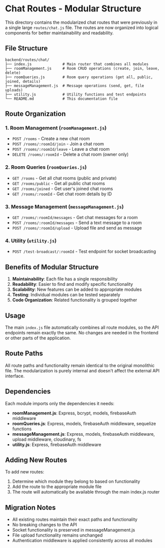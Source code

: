 # Chat Routes - Modular Structure

This directory contains the modularized chat routes that were previously in a single large `routes/chat.js` file. The routes are now organized into logical components for better maintainability and readability.

## File Structure

```
backend/routes/chat/
├── index.js              # Main router that combines all modules
├── roomManagement.js     # Room CRUD operations (create, join, leave, delete)
├── roomQueries.js        # Room query operations (get all, public, joined, details)
├── messageManagement.js  # Message operations (send, get, file uploads)
├── utility.js            # Utility functions and test endpoints
└── README.md             # This documentation file
```

## Route Organization

### 1. Room Management (`roomManagement.js`)
- `POST /rooms` - Create a new chat room
- `POST /rooms/:roomId/join` - Join a chat room
- `POST /rooms/:roomId/leave` - Leave a chat room
- `DELETE /rooms/:roomId` - Delete a chat room (owner only)

### 2. Room Queries (`roomQueries.js`)
- `GET /rooms` - Get all chat rooms (public and private)
- `GET /rooms/public` - Get all public chat rooms
- `GET /rooms/joined` - Get user's joined chat rooms
- `GET /rooms/:roomId` - Get chat room details by ID

### 3. Message Management (`messageManagement.js`)
- `GET /rooms/:roomId/messages` - Get chat messages for a room
- `POST /rooms/:roomId/messages` - Send a text message to a room
- `POST /rooms/:roomId/upload` - Upload file and send as message

### 4. Utility (`utility.js`)
- `POST /test-broadcast/:roomId` - Test endpoint for socket broadcasting

## Benefits of Modular Structure

1. **Maintainability**: Each file has a single responsibility
2. **Readability**: Easier to find and modify specific functionality
3. **Scalability**: New features can be added to appropriate modules
4. **Testing**: Individual modules can be tested separately
5. **Code Organization**: Related functionality is grouped together

## Usage

The main `index.js` file automatically combines all route modules, so the API endpoints remain exactly the same. No changes are needed in the frontend or other parts of the application.

## Route Paths

All route paths and functionality remain identical to the original monolithic file. The modularization is purely internal and doesn't affect the external API interface.

## Dependencies

Each module imports only the dependencies it needs:
- **roomManagement.js**: Express, bcrypt, models, firebaseAuth middleware
- **roomQueries.js**: Express, models, firebaseAuth middleware, sequelize functions
- **messageManagement.js**: Express, models, firebaseAuth middleware, upload middleware, cloudinary, fs
- **utility.js**: Express, firebaseAuth middleware

## Adding New Routes

To add new routes:
1. Determine which module they belong to based on functionality
2. Add the route to the appropriate module file
3. The route will automatically be available through the main index.js router

## Migration Notes

- All existing routes maintain their exact paths and functionality
- No breaking changes to the API
- Socket functionality is preserved in messageManagement.js
- File upload functionality remains unchanged
- Authentication middleware is applied consistently across all modules
